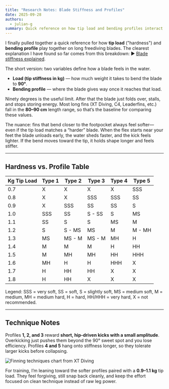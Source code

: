 ```yaml
---
title: "Research Notes: Blade Stiffness and Profiles"
date: 2025-09-28
authors:
  - julian-g
summary: Quick reference on how tip load and bending profiles interact for bifin blades.
---
```


I finally pulled together a quick reference for how **tip load** ("hardness") and **bending profile** play together on long freediving blades. The clearest explanation I have found so far comes from this breakdown: ▶️ [Blade stiffness explained](https://www.youtube.com/watch?v=P52S1Bxy0Mc).

<!-- more -->

The short version: two variables define how a blade feels in the water.

- **Load (tip stiffness in kg)** — how much weight it takes to bend the blade to **90°**.
- **Bending profile** — where the blade gives way once it reaches that load.

Ninety degrees is the useful limit. After that the blade just folds over, stalls, and stops storing energy. Most long fins (XT Diving, C4, Leaderfins, etc.) fall in the **80–90 cm** length range, so that’s the baseline for comparing these values.

The nuance: fins that bend closer to the footpocket always feel softer—even if the tip load matches a “harder” blade. When the flex starts near your feet the blade unloads early, the water sheds faster, and the kick feels lighter. If the bend moves toward the tip, it holds shape longer and feels stiffer.

---

## Hardness vs. Profile Table

| Kg Tip Load | Type 1 | Type 2 | Type 3 | Type 4 | Type 5 |
|-------------|--------|--------|--------|--------|--------|
| 0.7 | X | X | X | X | SSS |
| 0.8 | X | X | SSS | SSS | SS |
| 0.9 | X | SSS | SS | SS | S |
| 1.0 | SSS | SS | S - SS | S | MS |
| 1.1 | SS | S | S | MS | M |
| 1.2 | S | S - MS | MS | M | M - MH |
| 1.3 | MS | MS - M | MS - M | MH | H |
| 1.4 | M | M | M | H | HH |
| 1.5 | M | MH | MH | HH | HHH |
| 1.6 | MH | H | H | HHH | X |
| 1.7 | H | HH | HH | X | X |
| 1.8 | H | HH | X | X | X |

Legend: SSS = very soft, SS = soft, S = slightly soft, MS = medium soft, M = medium, MH = medium hard, H = hard, HH/HHH = very hard, X = not recommended.

---

## Technique Notes

Profiles **1, 2, and 3** reward **short, hip-driven kicks with a small amplitude**. Overkicking just pushes them beyond the 90° sweet spot and you lose efficiency. Profiles **4 and 5** hang onto stiffness longer, so they tolerate larger kicks before collapsing.

![Finning techniques chart from XT Diving](https://xtdiving.com/wp-content/uploads/2023/08/Choosing-Finning-Techniques_1.jpg)

For training, I’m leaning toward the softer profiles paired with a **0.9–1.1 kg** tip load. They feel forgiving, still snap back cleanly, and keep the effort focused on clean technique instead of raw leg power.
